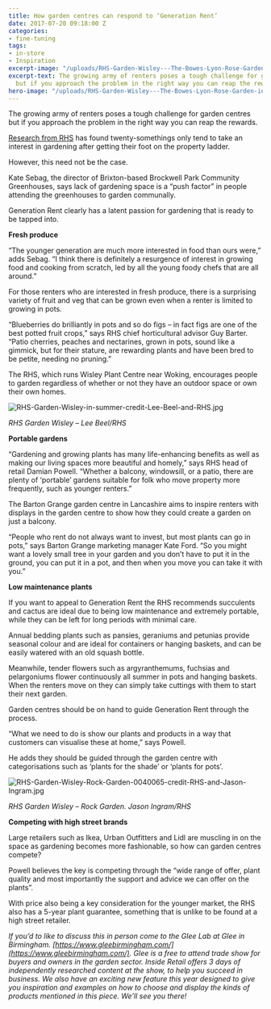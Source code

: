 ```yaml
---
title: How garden centres can respond to ‘Generation Rent’
date: 2017-07-20 09:18:00 Z
categories:
- fine-tuning
tags:
- in-store
- Inspiration
excerpt-image: "/uploads/RHS-Garden-Wisley---The-Bowes-Lyon-Rose-Garden-in-summer-credit-RHS-and-Lee-Beel.jpg"
excerpt-text: The growing army of renters poses a tough challenge for garden centres
  but if you approach the problem in the right way you can reap the rewards.
hero-image: "/uploads/RHS-Garden-Wisley---The-Bowes-Lyon-Rose-Garden-in-summer-credit-RHS-and-Lee-Beel.jpg"
---
```


The growing army of renters poses a tough challenge for garden centres but if you approach the problem in the right way you can reap the rewards.

[Research from RHS](http://www.telegraph.co.uk/news/2016/05/21/generation-rent-neglecting-their-gardens-warns-rhs/) has found twenty-somethings only tend to take an interest in gardening after getting their foot on the property ladder.

However, this need not be the case.

Kate Sebag, the director of Brixton-based Brockwell Park Community Greenhouses, says lack of gardening space is a “push factor” in people attending the greenhouses to garden communally.

Generation Rent clearly has a latent passion for gardening that is ready to be tapped into.

**Fresh produce**

“The younger generation are much more interested in food than ours were,” adds Sebag. “I think there is definitely a resurgence of interest in growing food and cooking from scratch, led by all the young foody chefs that are all around.”

For those renters who are interested in fresh produce, there is a surprising variety of fruit and veg that can be grown even when a renter is limited to growing in pots.

“Blueberries do brilliantly in pots and so do figs – in fact figs are one of the best potted fruit crops,” says RHS chief horticultural advisor Guy Barter. “Patio cherries, peaches and nectarines, grown in pots, sound like a gimmick, but for their stature, are rewarding plants and have been bred to be petite, needing no pruning.”

The RHS, which runs Wisley Plant Centre near Woking, encourages people to garden regardless of whether or not they have an outdoor space or own their own homes.

![RHS-Garden-Wisley-in-summer-credit-Lee-Beel-and-RHS.jpg](/uploads/RHS-Garden-Wisley-in-summer-credit-Lee-Beel-and-RHS.jpg)

*RHS Garden Wisley – Lee Beel/RHS*

**Portable gardens**

“Gardening and growing plants has many life-enhancing benefits as well as making our living spaces more beautiful and homely,” says RHS head of retail Damian Powell. “Whether a balcony, windowsill, or a patio, there are plenty of ‘portable’ gardens suitable for folk who move property more frequently, such as younger renters.”

The Barton Grange garden centre in Lancashire aims to inspire renters with displays in the garden centre to show how they could create a garden on just a balcony.

“People who rent do not always want to invest, but most plants can go in pots,” says Barton Grange marketing manager Kate Ford. “So you might want a lovely small tree in your garden and you don’t have to put it in the ground, you can put it in a pot, and then when you move you can take it with you.”

**Low maintenance plants**

If you want to appeal to Generation Rent the RHS recommends succulents and cactus are ideal due to being low maintenance and extremely portable, while they can be left for long periods with minimal care.

Annual bedding plants such as pansies, geraniums and petunias provide seasonal colour and are ideal for containers or hanging baskets, and can be easily watered with an old squash bottle.

Meanwhile, tender flowers such as argyranthemums, fuchsias and pelargoniums flower continuously all summer in pots and hanging baskets. When the renters move on they can simply take cuttings with them to start their next garden.

Garden centres should be on hand to guide Generation Rent through the process.

“What we need to do is show our plants and products in a way that customers can visualise these at home,” says Powell.

He adds they should be guided through the garden centre with categorisations such as ‘plants for the shade’ or ‘plants for pots’.

![RHS-Garden-Wisley-Rock-Garden-0040065-credit-RHS-and-Jason-Ingram.jpg](/uploads/RHS-Garden-Wisley-Rock-Garden-0040065-credit-RHS-and-Jason-Ingram.jpg)

*RHS Garden Wisley – Rock Garden. Jason Ingram/RHS*

**Competing with high street brands**

Large retailers such as Ikea, Urban Outfitters and Lidl are muscling in on the space as gardening becomes more fashionable, so how can garden centres compete?

Powell believes the key is competing through the “wide range of offer, plant quality and most importantly the support and advice we can offer on the plants”.

With price also being a key consideration for the younger market, the RHS also has a 5-year plant guarantee, something that is unlike to be found at a high street retailer.

*If you’d to like to discuss this in person come to the Glee Lab at Glee in Birmingham. [https://www.gleebirmingham.com/](https://www.gleebirmingham.com/). Glee is a free to attend trade show for buyers and owners in the garden sector. Inside Retail offers 3 days of independently researched content at the show, to help you succeed in business. We also have an exciting new feature this year designed to give you inspiration and examples on how to choose and display the kinds of products mentioned in this piece. We’ll see you there!*